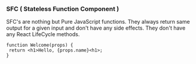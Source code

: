 ### SFC ( Stateless Function Component )

SFC's are nothing but Pure JavaScript functions. They always return same output for a given input and don't have any side effects. They don't have any React LifeCycle methods.

```
function Welcome(props) {
 return <h1>Hello, {props.name}<h1>;
}
```


<!--stackedit_data:
eyJoaXN0b3J5IjpbMTg3NDY2MDM0N119
-->